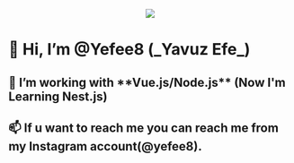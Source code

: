 <p align="center">
  <img src="./yefeegif_1-min.gif">
</p>
<h1>👋 Hi, I’m @Yefee8 (_Yavuz Efe_)</h1>
<h2>👀 I’m working with **Vue.js/Node.js** (Now I'm Learning Nest.js) </h2>
<h2>📫 If u want to reach me you can reach me from my Instagram account(@yefee8).</h2>
